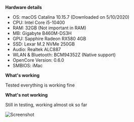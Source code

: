 **Hardware details**

- OS: macOS Catalina 10.15.7 (Downloaded on 5/10/2020)
- CPU: Intel Core i5-10400
- RAM: 32GB (Not important in RAM)
- MB: Gigabyte B460M-DS3H
- GPU: Sapphire Radeon RX580 4GB
- SSD: Lexar M.2 NVMe 250GB
- Audio: Realtek ALC887
- WLAN & Bluetooth:  BCM94352Z (Native support)
- OpenCore Version: 0.6.0
- SMBIOS: iMac

**What's working**

Tested everything is working fine

**What's not working**

Still in testing, working almost ok so far



![Screenshot](https://i.imgur.com/VVZZOWQ.jpg)